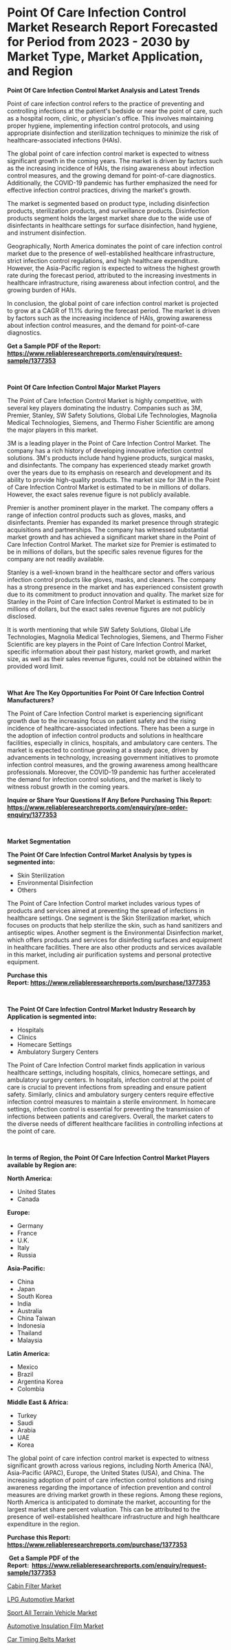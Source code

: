 <p><h1>Point Of Care Infection Control Market Research Report Forecasted for Period from 2023 -  2030 by Market Type, Market Application, and Region</h1></p><p><strong>Point Of Care Infection Control Market Analysis and Latest Trends</strong></p>
<p><p>Point of care infection control refers to the practice of preventing and controlling infections at the patient's bedside or near the point of care, such as a hospital room, clinic, or physician's office. This involves maintaining proper hygiene, implementing infection control protocols, and using appropriate disinfection and sterilization techniques to minimize the risk of healthcare-associated infections (HAIs).</p><p>The global point of care infection control market is expected to witness significant growth in the coming years. The market is driven by factors such as the increasing incidence of HAIs, the rising awareness about infection control measures, and the growing demand for point-of-care diagnostics. Additionally, the COVID-19 pandemic has further emphasized the need for effective infection control practices, driving the market's growth.</p><p>The market is segmented based on product type, including disinfection products, sterilization products, and surveillance products. Disinfection products segment holds the largest market share due to the wide use of disinfectants in healthcare settings for surface disinfection, hand hygiene, and instrument disinfection.</p><p>Geographically, North America dominates the point of care infection control market due to the presence of well-established healthcare infrastructure, strict infection control regulations, and high healthcare expenditure. However, the Asia-Pacific region is expected to witness the highest growth rate during the forecast period, attributed to the increasing investments in healthcare infrastructure, rising awareness about infection control, and the growing burden of HAIs.</p><p>In conclusion, the global point of care infection control market is projected to grow at a CAGR of 11.1% during the forecast period. The market is driven by factors such as the increasing incidence of HAIs, growing awareness about infection control measures, and the demand for point-of-care diagnostics.</p></p>
<p><strong>Get a Sample PDF of the Report:&nbsp; <a href="https://www.reliableresearchreports.com/enquiry/request-sample/1377353">https://www.reliableresearchreports.com/enquiry/request-sample/1377353</a></strong></p>
<p>&nbsp;</p>
<p><strong>Point Of Care Infection Control Major Market Players</strong></p>
<p><p>The Point of Care Infection Control Market is highly competitive, with several key players dominating the industry. Companies such as 3M, Premier, Stanley, SW Safety Solutions, Global Life Technologies, Magnolia Medical Technologies, Siemens, and Thermo Fisher Scientific are among the major players in this market.</p><p>3M is a leading player in the Point of Care Infection Control Market. The company has a rich history of developing innovative infection control solutions. 3M's products include hand hygiene products, surgical masks, and disinfectants. The company has experienced steady market growth over the years due to its emphasis on research and development and its ability to provide high-quality products. The market size for 3M in the Point of Care Infection Control Market is estimated to be in millions of dollars. However, the exact sales revenue figure is not publicly available.</p><p>Premier is another prominent player in the market. The company offers a range of infection control products such as gloves, masks, and disinfectants. Premier has expanded its market presence through strategic acquisitions and partnerships. The company has witnessed substantial market growth and has achieved a significant market share in the Point of Care Infection Control Market. The market size for Premier is estimated to be in millions of dollars, but the specific sales revenue figures for the company are not readily available.</p><p>Stanley is a well-known brand in the healthcare sector and offers various infection control products like gloves, masks, and cleaners. The company has a strong presence in the market and has experienced consistent growth due to its commitment to product innovation and quality. The market size for Stanley in the Point of Care Infection Control Market is estimated to be in millions of dollars, but the exact sales revenue figures are not publicly disclosed.</p><p>It is worth mentioning that while SW Safety Solutions, Global Life Technologies, Magnolia Medical Technologies, Siemens, and Thermo Fisher Scientific are key players in the Point of Care Infection Control Market, specific information about their past history, market growth, and market size, as well as their sales revenue figures, could not be obtained within the provided word limit.</p></p>
<p>&nbsp;</p>
<p><strong>What Are The Key Opportunities For Point Of Care Infection Control Manufacturers?</strong></p>
<p><p>The Point of Care Infection Control market is experiencing significant growth due to the increasing focus on patient safety and the rising incidence of healthcare-associated infections. There has been a surge in the adoption of infection control products and solutions in healthcare facilities, especially in clinics, hospitals, and ambulatory care centers. The market is expected to continue growing at a steady pace, driven by advancements in technology, increasing government initiatives to promote infection control measures, and the growing awareness among healthcare professionals. Moreover, the COVID-19 pandemic has further accelerated the demand for infection control solutions, and the market is likely to witness robust growth in the coming years.</p></p>
<p><strong>Inquire or Share Your Questions If Any Before Purchasing This Report: <a href="https://www.reliableresearchreports.com/enquiry/pre-order-enquiry/1377353">https://www.reliableresearchreports.com/enquiry/pre-order-enquiry/1377353</a></strong></p>
<p>&nbsp;</p>
<p><strong>Market Segmentation</strong></p>
<p><strong>The Point Of Care Infection Control Market Analysis by types is segmented into:</strong></p>
<p><ul><li>Skin Sterilization</li><li>Environmental Disinfection</li><li>Others</li></ul></p>
<p><p>The Point of Care Infection Control market includes various types of products and services aimed at preventing the spread of infections in healthcare settings. One segment is the Skin Sterilization market, which focuses on products that help sterilize the skin, such as hand sanitizers and antiseptic wipes. Another segment is the Environmental Disinfection market, which offers products and services for disinfecting surfaces and equipment in healthcare facilities. There are also other products and services available in this market, including air purification systems and personal protective equipment.</p></p>
<p><strong>Purchase this Report:&nbsp;<a href="https://www.reliableresearchreports.com/purchase/1377353">https://www.reliableresearchreports.com/purchase/1377353</a></strong></p>
<p>&nbsp;</p>
<p><strong>The Point Of Care Infection Control Market Industry Research by Application is segmented into:</strong></p>
<p><ul><li>Hospitals</li><li>Clinics</li><li>Homecare Settings</li><li>Ambulatory Surgery Centers</li></ul></p>
<p><p>The Point of Care Infection Control market finds application in various healthcare settings, including hospitals, clinics, homecare settings, and ambulatory surgery centers. In hospitals, infection control at the point of care is crucial to prevent infections from spreading and ensure patient safety. Similarly, clinics and ambulatory surgery centers require effective infection control measures to maintain a sterile environment. In homecare settings, infection control is essential for preventing the transmission of infections between patients and caregivers. Overall, the market caters to the diverse needs of different healthcare facilities in controlling infections at the point of care.</p></p>
<p>&nbsp;</p>
<p><strong>In terms of Region, the Point Of Care Infection Control Market Players available by Region are:</strong></p>
<p>
    <p> <strong> North America: </strong>
        <ul>
            <li>United States</li>
            <li>Canada</li>
        </ul>
        </p> 
    <p> <strong> Europe: </strong>
        <ul>
            <li>Germany</li>
            <li>France</li>
            <li>U.K.</li>
            <li>Italy</li>
            <li>Russia</li>
        </ul>
        </p> 
    <p> <strong> Asia-Pacific: </strong>
        <ul>
            <li>China</li>
            <li>Japan</li>
            <li>South Korea</li>
            <li>India</li>
            <li>Australia</li>
            <li>China Taiwan</li>
            <li>Indonesia</li>
            <li>Thailand</li>
            <li>Malaysia</li>
        </ul>
        </p> 
    <p> <strong> Latin America: </strong>
        <ul>
            <li>Mexico</li>
            <li>Brazil</li>
            <li>Argentina Korea</li>
            <li>Colombia</li>
        </ul>
        </p> 
    <p> <strong> Middle East & Africa: </strong>
        <ul>
            <li>Turkey</li>
            <li>Saudi</li>
            <li>Arabia</li>
            <li>UAE</li>
            <li>Korea</li>
        </ul>
    </p>
    </p>
<p><p>The global point of care infection control market is expected to witness significant growth across various regions, including North America (NA), Asia-Pacific (APAC), Europe, the United States (USA), and China. The increasing adoption of point of care infection control solutions and rising awareness regarding the importance of infection prevention and control measures are driving market growth in these regions. Among these regions, North America is anticipated to dominate the market, accounting for the largest market share percent valuation. This can be attributed to the presence of well-established healthcare infrastructure and high healthcare expenditure in the region.</p></p>
<p><strong>Purchase this Report: <a href="https://www.reliableresearchreports.com/purchase/1377353">https://www.reliableresearchreports.com/purchase/1377353</a></strong></p>
<p>&nbsp;<strong>Get a Sample PDF of the Report:&nbsp;&nbsp;<a href="https://www.reliableresearchreports.com/enquiry/request-sample/1377353">https://www.reliableresearchreports.com/enquiry/request-sample/1377353</a></strong></p>
<p><strong></strong></p>
<p><p><a href="https://medium.com/@santoshh992151/cabin-filter-market-the-key-to-successful-business-strategy-forecast-till-2030-4dd4ebc1e693">Cabin Filter Market</a></p><p><a href="https://medium.com/@yashreports27/lpg-automotive-market-size-reveals-the-best-marketing-channels-in-global-industry-f454fe43fdb3">LPG Automotive Market</a></p><p><a href="https://medium.com/@primeyash92/sport-all-terrain-vehicle-market-trends-forecast-and-competitive-analysis-to-2030-6d7ecd5029d8">Sport All Terrain Vehicle Market</a></p><p><a href="https://medium.com/@shivay151299/automotive-insulation-film-market-furnishes-information-on-market-share-market-trends-and-market-28ede7943f1a">Automotive Insulation Film Market</a></p><p><a href="https://medium.com/@shiv151299/car-timing-belts-market-insights-into-market-cagr-market-trends-and-growth-strategies-08c5b573b550">Car Timing Belts Market</a></p></p>